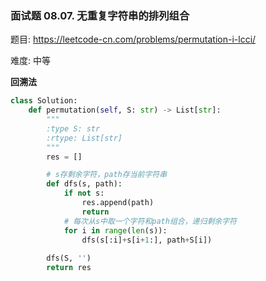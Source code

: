 ### 面试题 08.07. 无重复字符串的排列组合

题目:
<https://leetcode-cn.com/problems/permutation-i-lcci/>



难度:   中等


**回溯法**
```python
class Solution:
    def permutation(self, S: str) -> List[str]:
        """
        :type S: str
        :rtype: List[str]
        """
        res = []

        # s存剩余字符，path存当前字符串
        def dfs(s, path):
            if not s:
                res.append(path)
                return
            # 每次从s中取一个字符和path组合，递归剩余字符
            for i in range(len(s)):
                dfs(s[:i]+s[i+1:], path+S[i])
        
        dfs(S, '')
        return res
```